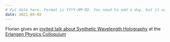 ```yaml
---
# Put date here. Format is YYYY-MM-DD. You need to add a day, but it won't display.
date: 2021-05-02
---
```

Florian gives an [invited talk about Synthetic Wavelength Holography](https://3dim.northwestern.edu/project/swh/#N2105-2) at the [Erlangen Physics Colloquium](https://www.physics.nat.fau.eu/department/colloquium/)